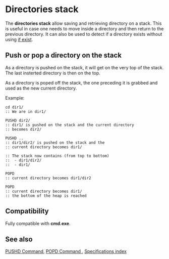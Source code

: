 # Directories stack #

The **directories stack** allow saving and retrieving directory on a stack. 
This is useful in case one needs to move inside a directory and then return to 
the previous directory. It can also be used to detect if a directory exists 
without using [if exist](../if).

## Push or pop a directory on the stack ##

As a directory is pushed on the stack, it will get on the very top of the 
stack. The last insterted directory is then on the top.

As a directory is poped off the stack, the one preceding it is grabbed and 
used as the new current directory.

Example:

    cd dir1/
    :: We are in dir1/
    
    PUSHD dir2/
    :: dir1/ is pushed on the stack and the current directory 
    :: becomes dir2/
    
    PUSHD ..
    :: dir1/dir2/ is pushed on the stack and the 
    :: current directory becomes dir1/
    
    :: The stack now contains (from top to bottom)
    ::  - dir1/dir2/
    ::  - dir1/
    
    POPD
    :: current directory becomes dir1/dir2
    
    POPD
    :: current directory becomes dir1/
    :: the bottom of the heap is reached

## Compatibility ##

Fully compatible with **cmd.exe**.

## See also ##

[PUSHD Command](../pushd), [POPD Command ](../popd), [Specifications 
index](index) 


